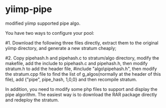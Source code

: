 # yiimp-pipe
modified yiimp supported pipe algo. 

You have two ways to configure your pool:

#1. Download the following three files directly, extract them to the original yiimp directory, and generate a new stratum cheaply;

#2. Copy pipehash.h and pipehash.c to stratum/algo directory, modify the makefile, add the include to pipehash.c and pipehash.h, then modify stratum.h to add the header file, #include "algo\pipehash.h", then modify the stratum.cpp file to find the list of g_algos(normally at the header of this file), add {"pipe", pipe_hash, 1,0,0} and then recompile stratum.

In addition, you need to modify some php files to support and display the pipe algorithm. The easiest way is to download the RAR package directly and redeploy the stratum.
